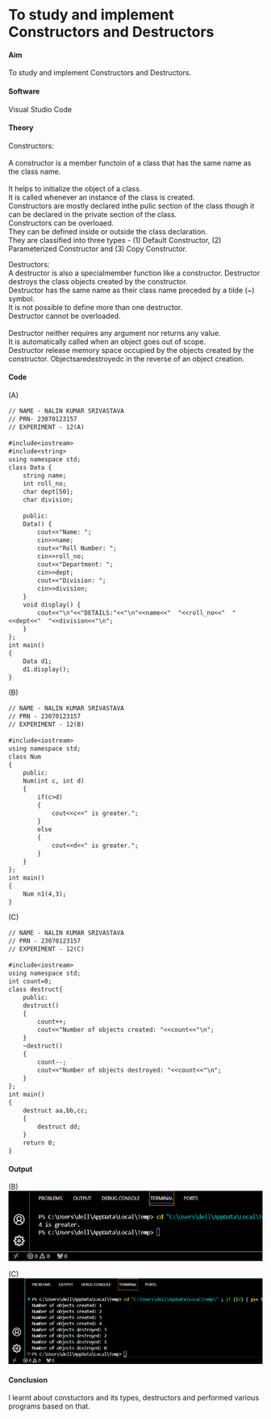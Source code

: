 # To study and implement Constructors and Destructors 

#### Aim 
To study and implement Constructors and Destructors. 

#### Software 
Visual Studio Code 

#### Theory 
Constructors: <br>  
A constructor is a member functoin of a class that has the same name as the class name. <br>  
It helps to initialize the object of a class. <br> 
It is called whenever an instance of the class is created. <br> 
Constructors are mostly declared inthe pulic section of the class though it can be declared  in the private section of the class. <br> 
Constructors can be overloaed. <br> 
They can be defined inside or outside the class declaration.<br> 
They are classified into three types - (1) Default Constructor, (2) Parameterized Constructor and (3) Copy Constructor. <br>  

Destructors: <br> 
A destructor is also a specialmember function like a constructor. Destructor destroys the class objects created by the constructor. <br> 
Destructor has the same name as their class name preceded by a tilde (~) symbol. <br> 
It is not possible to define more than one destructor. <br> 
Destructor cannot be overloaded. <br>  
Destructor neither requires any argument nor returns any value. <br> 
It is automatically called when an object goes out of scope. <br> 
Destructor release memory space occupied by the objects created by the constructor. Objectsaredestroyedc in the reverse  of an object creation. <br>  

#### Code 

(A) <br> 
```
// NAME - NALIN KUMAR SRIVASTAVA
// PRN- 23070123157
// EXPERIMENT - 12(A) 

#include<iostream> 
#include<string>
using namespace std; 
class Data {
    string name;
    int roll_no;
    char dept[50];
    char division;

    public:
    Data() {
        cout<<"Name: ";
        cin>>name;
        cout<<"Roll Number: ";
        cin>>roll_no;
        cout<<"Department: ";
        cin>>dept;
        cout<<"Division: ";
        cin>>division;
    }
    void display() {
        cout<<"\n"<<"DETAILS:"<<"\n"<<name<<"  "<<roll_no<<"  "<<dept<<"  "<<division<<"\n";
    }
};
int main() 
{
    Data d1;
    d1.display();
} 

```

(B) <br> 
```
// NAME - NALIN KUMAR SRIVASTAVA
// PRN - 23070123157
// EXPERIMENT - 12(B)

#include<iostream>
using namespace std;
class Num
{
    public:
    Num(int c, int d)
    {
        if(c>d)
        {
            cout<<c<<" is greater.";
        }
        else 
        {
            cout<<d<<" is greater.";
        }
    }
};
int main()
{
    Num n1(4,3);
} 
```

(C) <br> 
```
// NAME - NALIN KUMAR SRIVASTAVA
// PRN - 23070123157 
// EXPERIMENT - 12(C) 

#include<iostream>
using namespace std;
int count=0;
class destruct{
    public:
    destruct()
    {
        count++;
        cout<<"Number of objects created: "<<count<<"\n";
    }
    ~destruct()
    {
        count--;
        cout<<"Number of objects destroyed: "<<count<<"\n";
    }
};
int main()
{
    destruct aa,bb,cc;
    {
        destruct dd;
    }
    return 0;
} 
```

#### Output  

(B) <br> 
![](https://github.com/Shloka-Patel/Experiment---12/blob/main/Output_12B.png) 

(C) <br> 
![](https://github.com/Shloka-Patel/Experiment---12/blob/main/Output_12C.png) 

#### Conclusion 
I learnt about constuctors and its types, destructors and performed various programs based on that. <br>            
